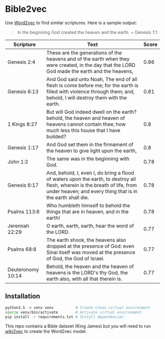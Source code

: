 # Bible2vec

Use [Word2vec](https://en.wikipedia.org/wiki/Word2vec) to find similar scriptures. Here is a sample output:

>In the beginning God created the heaven and the earth. ~ Genesis 1:1

Scripture | Text | Score
--- | --- | ---
Genesis 2:4 | These are the generations of the heavens and of the earth when they were created, in the day that the LORD God made the earth and the heavens, | 0.86
Genesis 6:13 | And God said unto Noah, The end of all flesh is come before me; for the earth is filled with violence through them; and, behold, I will destroy them with the earth. | 0.81
1 Kings 8:27 | But will God indeed dwell on the earth? behold, the heaven and heaven of heavens cannot contain thee; how much less this house that I have builded? | 0.8
Genesis 1:17 | And God set them in the firmament of the heaven to give light upon the earth, | 0.8
John 1:2 | The same was in the beginning with God. | 0.78
Genesis 6:17 | And, behold, I, even I, do bring a flood of waters upon the earth, to destroy all flesh, wherein is the breath of life, from under heaven; and every thing that is in the earth shall die. | 0.78
Psalms 113:6 | Who humbleth himself to behold the things that are in heaven, and in the earth! | 0.78
Jeremiah 22:29 | O earth, earth, earth, hear the word of the LORD. | 0.77
Psalms 68:8 | The earth shook, the heavens also dropped at the presence of God: even Sinai itself was moved at the presence of God, the God of Israel. | 0.77
Deuteronomy 10:14 | Behold, the heaven and the heaven of heavens is the LORD's thy God, the earth also, with all that therein is. | 0.77

## Installation

```bash
python3.5 -m venv venv          # Create clean virtual environment
source venv/bin/activate        # Activate virtual environment
pip install -r requirements.txt # Install dependencies
```

This repo contains a Bible dataset (King James) but you will need to run [wiki2vec](...) to create the Word2vec model.

